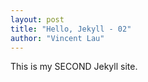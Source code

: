 ```yaml
---
layout: post
title: "Hello, Jekyll - 02"
author: "Vincent Lau"
---
```


This is my SECOND Jekyll site.